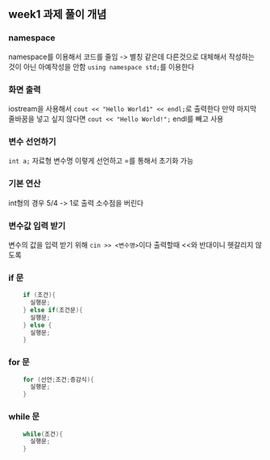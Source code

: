 ## week1 과제 풀이 개념
### namespace
namespace를 이용해서 코드를 줄임 -> 별칭 같은데 다른것으로 대체해서 작성하는 것이 아닌 아예작성을 안함
`using namespace std;`를 이용한다
&nbsp;
### 화면 출력
iostream을 사용해서
`cout << "Hello World1" << endl;`로 출력한다 만약 마지막 줄바꿈을 넣고 싶지 않다면 `cout << "Hello World!";` endl를 빼고 사용
&nbsp;
### 변수 선언하기
`int a;` 자료형 변수명 이렇게 선언하고 =를 통해서 초기화 가능
&nbsp;
### 기본 연산
int형의 경우 5/4 -> 1로 출력 소수점을 버린다
&nbsp;
### 변수값 입력 받기
변수의 값을 입력 받기 위해 `cin >> <변수명>`이다 출력할때 <<와 반대이니 헷갈리지 않도록
&nbsp;
### if 문
``` cpp
    if (조건){
      실행문;
    } else if(조건문){
      실행문;
    } else {
      실행문;
    }
```
    
### for 문
``` cpp
    for (선언;조건;증감식){
      실행문;
    }
```
### while 문
``` cpp
    while(조건){
      실행문;
    }
    
